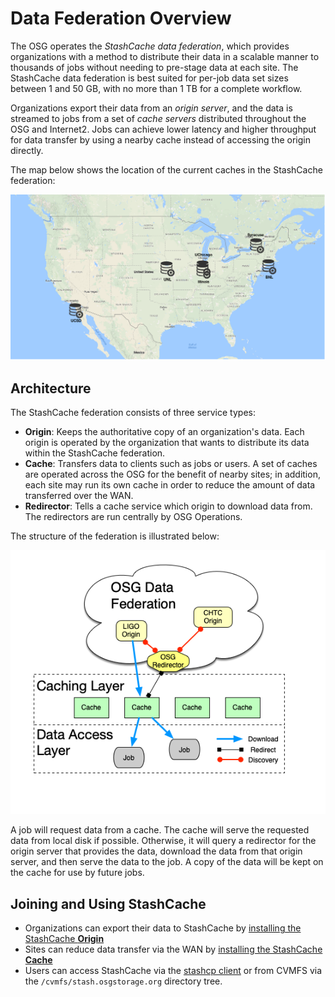 Data Federation Overview
========================

The OSG operates the _StashCache data federation_, which provides organizations with a method to distribute their data
in a scalable manner to thousands of jobs without needing to pre-stage data at each site.
The StashCache data federation is best suited for per-job data set sizes between 1 and 50 GB,
with no more than 1 TB for a complete workflow.

Organizations export their data from an _origin server_,
and the data is streamed to jobs from a set of _cache servers_ distributed throughout the OSG and Internet2.
Jobs can achieve lower latency and higher throughput for data transfer by using a nearby cache
instead of accessing the origin directly.

The map below shows the location of the current caches in the StashCache federation:

![StashCache Map](StashCacheMap.png "StashCache Map")

## Architecture

The StashCache federation consists of three service types:

* **Origin**: Keeps the authoritative copy of an organization's data.
    Each origin is operated by the organization that wants to distribute its data within the StashCache federation.
* **Cache**: Transfers data to clients such as jobs or users.
    A set of caches are operated across the OSG for the benefit of nearby sites;
    in addition, each site may run its own cache in order to reduce the amount of data transferred over the WAN.
* **Redirector**: Tells a cache service which origin to download data from.
    The redirectors are run centrally by OSG Operations.

The structure of the federation is illustrated below:

![StashCache Diagram](StashCache-Diagram.png "StashCache Diagram")

A job will request data from a cache.
The cache will serve the requested data from local disk if possible.
Otherwise, it will query a redirector for the origin server that provides the data,
download the data from that origin server, and then serve the data to the job.
A copy of the data will be kept on the cache for use by future jobs.


## Joining and Using StashCache

* Organizations can export their data to StashCache by [installing the StashCache **Origin**](install-origin.md)
* Sites can reduce data transfer via the WAN by [installing the StashCache **Cache**](install-cache.md)
* Users can access StashCache via the
  [stashcp client](https://support.opensciencegrid.org/support/solutions/articles/12000002775-transferring-data-with-stashcach)
  or from CVMFS via the `/cvmfs/stash.osgstorage.org` directory tree.

